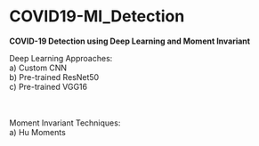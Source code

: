 # COVID19-MI_Detection

**COVID-19 Detection using Deep Learning and Moment Invariant**

Deep Learning Approaches: <br /> 
a) Custom CNN <br />
b) Pre-trained ResNet50 <br />
c) Pre-trained VGG16 <br /> <br /> <br />

Moment Invariant Techniques:<br /> 
a) Hu Moments <br />


